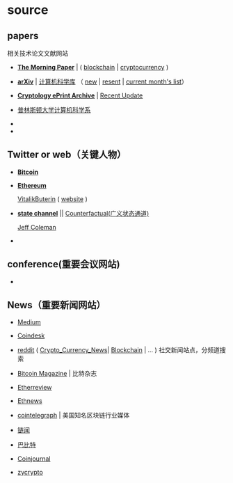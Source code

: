 # source

## papers

相关技术论文文献网站
* [**The Morning Paper**](https://blog.acolyer.org) | ( [blockchain](https://blog.acolyer.org/tag/blockchain/) | [cryptocurrency](https://blog.acolyer.org/?s=cryptocurrency) )

* [**arXiv**](https://arxiv.org) | [计算机科学库](https://arxiv.org/archive/cs) （ [new](https://arxiv.org/list/cs/new) | [resent](https://arxiv.org/list/cs/recent) | [current month's list](https://arxiv.org/list/cs/current)）

* [**Cryptology ePrint Archive**](https://eprint.iacr.org)  | [Recent Update](https://eprint.iacr.org/eprint-bin/search.pl?last=7&title=1)


* [普林斯顿大学计算机科学系](http://www.cs.princeton.edu/)
* 
* 

## Twitter or web（关键人物）

* [**Bitcoin**](https://bitcoin.com)


* [**Ethereum**](https://ethereum.org/)

   [VitalikButerin](https://twitter.com/VitalikButerin) ( [website](https://vitalik.ca/) )
 


* [**state channel**](https://github.com/ledgerlabs/state-channels/wiki) || [Counterfactual(广义状态通道)](https://www.counterfactual.com/statechannels/)

  [Jeff Coleman](https://www.jeffcoleman.ca/)
  


* 

## conference(重要会议网站)

* 


## News（重要新闻网站）

* [Medium](https://medium.com)
* [Coindesk](https://www.coindesk.com)
* [reddit](https://www.reddit.com/r/) ( [Crypto_Currency_News](https://www.reddit.com/r/Crypto_Currency_News/)| [Blockchain](https://www.reddit.com/r/BlockChain) | ... ) 社交新闻站点，分频道搜索

* [Bitcoin Magazine](https://bitcoinmagazine.com) | 比特杂志
* [Etherreview](https://etherreview.info) 
* [Ethnews](www.ethnews.com)
* [cointelegraph](https://cointelegraph.com) | 美国知名区块链行业媒体
* [链闻](https://chainnews.com)
* [巴比特](https://8btc.com)
* [Coinjournal](https://coinjournal.net/)
* [zycrypto](https://zycrypto.com/category/news/)

